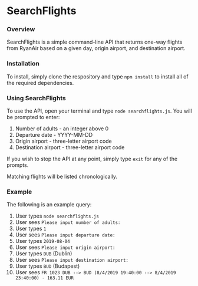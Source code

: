 # SearchFlights

### Overview
SearchFlights is a simple command-line API that returns one-way flights from RyanAir based on a given day, origin airport, and destination airport. 

### Installation
To install, simply clone the respository and type ```npm install``` to install all of the required dependencies.

### Using SearchFlights
To use the API, open your terminal and type ```node searchflights.js```. You will be prompted to enter:

1. Number of adults - an integer above 0
2. Departure date - YYYY-MM-DD
3. Origin airport - three-letter airport code
4. Destination airport - three-letter airport code

If you wish to stop the API at any point, simply type ```exit``` for any of the prompts.

Matching flights will be listed chronologically.


### Example
The following is an example query:
1. User types ```node searchflights.js```
2. User sees ```Please input number of adults:```
3. User types ```1```
4. User sees ```Please input departure date:```
5. User types ```2019-08-04```
6. User sees ```Please input origin airport:```
7. User types ```DUB``` (Dublin)
8. User sees ```Please input destination airport:```
9. User types ```BUD``` (Budapest)
10. User sees ```FR 1023 DUB --> BUD (8/4/2019 19:40:00 --> 8/4/2019 23:40:00) - 163.11 EUR```